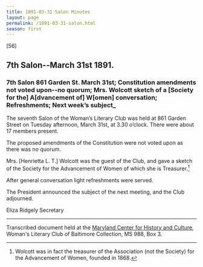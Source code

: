 ```yaml
---
title: 1891-03-31 Salon Minutes
layout: page
permalink: /1891-03-31-salon.html
season: first
---
```


<style>
    #maincontent{
        font-size:1.4em;
    }
</style>
[56]

## 7th Salon--March 31st 1891.

### 7th Salon 861 Garden St. March 31st; Constitution amendments not voted upon--no quorum; Mrs. Wolcott sketch of a [Society for the] A[dvancement of] W[omen] conversation; Refreshments; Next week’s subject_

The seventh Salon of the Woman’s Literary Club was held at 861 Garden Street on Tuesday afternoon, March 31st, at 3.30 o’clock. There were about 17 members present.

The proposed amendments of the Constitution were not voted upon as there was no quorum.

Mrs. [Henrietta L. T.] Wolcott was the guest of the Club, and gave a sketch of the Society for the Advancement of Women of which she is Treasurer.[^Wolcott]

[^Wolcott]: Wolcott was in fact the treasurer of the Association (not the Society) for the Advancement of Women, founded in 1868.

After general conversation light refreshments were served.

The President announced the subject of the next meeting, and the Club adjourned.

Eliza Ridgely
Secretary

<hr>

Transcribed document held at the [Maryland Center for History and Culture](http://mdhs.org/), Woman's Literary Club of Baltimore Collection, MS 988, Box 3. 